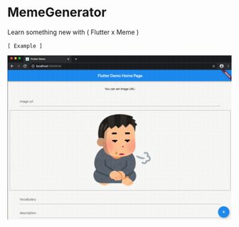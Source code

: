 # MemeGenerator

Learn something new with ( Flutter x Meme )

```
[ Example ]
```

![sample](./assets/unko.gif)



